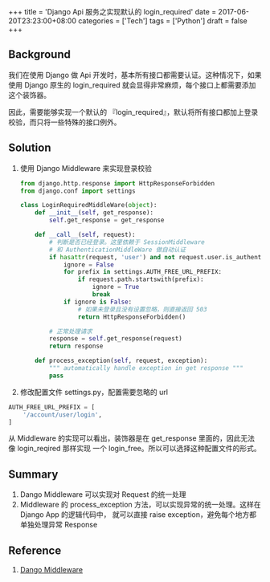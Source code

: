 +++
title = 'Django Api 服务之实现默认的 login_required'
date = 2017-06-20T23:23:00+08:00
categories = ['Tech']
tags = ['Python']
draft = false
+++

## Background
我们在使用 Django 做 Api 开发时，基本所有接口都需要认证。这种情况下，如果使用 Django 
原生的 login_required 就会显得非常麻烦，每个接口上都需要添加这个装饰器。

因此，需要能够实现一个默认的 『login_required』，默认将所有接口都加上登录校验，而只将一些特殊的接口例外。

## Solution
1. 使用 Django Middleware 来实现登录校验

    ``` python
    from django.http.response import HttpResponseForbidden
    from django.conf import settings

    class LoginRequiredMiddleWare(object):
        def __init__(self, get_response):
            self.get_response = get_response

        def __call__(self, request):
            # 判断是否已经登录。这里依赖于 SessionMiddleware 
            # 和 AuthenticationMiddleWare 做自动认证
            if hasattr(request, 'user') and not request.user.is_authenticated:
                ignore = False
                for prefix in settings.AUTH_FREE_URL_PREFIX:
                    if request.path.startswith(prefix):
                        ignore = True
                        break
                if ignore is False:
                    # 如果未登录且没有设置忽略，则直接返回 503
                    return HttpResponseForbidden()

            # 正常处理请求
            response = self.get_response(request)
            return response

        def process_exception(self, request, exception):
            """ automatically handle exception in get response """
            pass

    ```

1. 修改配置文件 settings.py，配置需要忽略的 url
``` python
AUTH_FREE_URL_PREFIX = [
    '/account/user/login',
]
```
从 Middleware 的实现可以看出，装饰器是在 get\_response 里面的，因此无法像 login\_reqired 那样实现
一个 login_free。所以可以选择这种配置文件的形式。


## Summary
1. Dango Middleware 可以实现对 Request 的统一处理
1. Middleware 的 process_exception 方法，可以实现异常的统一处理。这样在 Django App 的逻辑代码中，
    就可以直接 raise exception，避免每个地方都单独处理异常 Response

## Reference
1. [Dango Middleware](https://docs.djangoproject.com/en/1.11/topics/http/middleware/)
